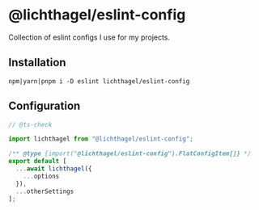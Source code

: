 # @lichthagel/eslint-config

Collection of eslint configs I use for my projects.

## Installation

`npm|yarn|pnpm i -D eslint lichthagel/eslint-config`

## Configuration

```js
// @ts-check

import lichthagel from "@lichthagel/eslint-config";

/** @type {import("@lichthagel/eslint-config").FlatConfigItem[]} */
export default [
  ...await lichthagel({
    ...options
  }),
  ...otherSettings
];
```
